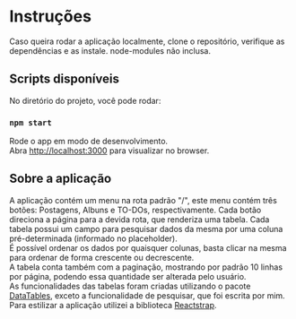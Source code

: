 # Instruções

Caso queira rodar a aplicação localmente, clone o repositório, verifique as dependências e as instale. node-modules não inclusa.

## Scripts disponíveis

No diretório do projeto, você pode rodar:

### `npm start`

Rode o app em modo de desenvolvimento.\
Abra [http://localhost:3000](http://localhost:3000) para visualizar no browser.


## Sobre a aplicação
A aplicação contém um menu na rota padrão "/", este menu contém três botões: Postagens, Albuns e TO-DOs, respectivamente.
Cada botão direciona a página para a devida rota, que renderiza uma tabela. Cada tabela possui um campo para pesquisar dados da mesma por uma coluna pré-determinada (informado no placeholder). </br>
É possível ordenar os dados por quaisquer colunas, basta clicar na mesma para ordenar de forma crescente ou decrescente.</br>
A tabela conta também com a paginação, mostrando por padrão 10 linhas por página, podendo essa quantidade ser alterada pelo usuário.</br>
As funcionalidades das tabelas foram criadas utilizando o pacote <a href='https://www.npmjs.com/package/react-data-table-component'>DataTables</a>, exceto a funcionalidade de pesquisar, que foi escrita por mim.</br>
Para estilizar a aplicação utilizei a biblioteca <a href='https://reactstrap.github.io/'>Reactstrap</a>.
